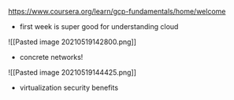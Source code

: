 https://www.coursera.org/learn/gcp-fundamentals/home/welcome
- first week is super good for understanding cloud


![[Pasted image 20210519142800.png]]
- concrete networks!


![[Pasted image 20210519144425.png]]
- virtualization security benefits